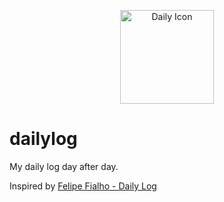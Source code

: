 <p align="center">
  <img src="http://simpleicon.com/wp-content/uploads/Calendar-Time.png" alt="Daily Icon" width="150" />
</p>



# dailylog

My daily log day after day.

Inspired by [Felipe Fialho - Daily Log](https://github.com/LFeh/dailylog)
